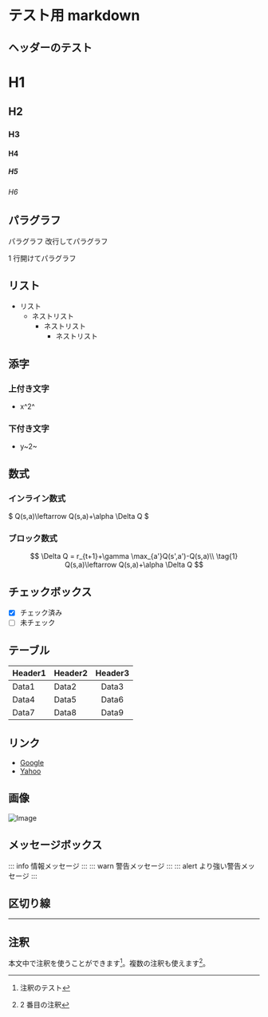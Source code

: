 # テスト用 markdown

## ヘッダーのテスト

# H1

## H2

### H3

#### H4

##### H5

###### H6

## パラグラフ

パラグラフ
改行してパラグラフ

1 行開けてパラグラフ

## リスト

- リスト
  - ネストリスト
    - ネストリスト
      - ネストリスト

## 添字

### 上付き文字

- x^2^

### 下付き文字

- y~2~

## 数式

### インライン数式

$ Q(s,a)\leftarrow Q(s,a)+\alpha \Delta Q $

### ブロック数式

$$
  \Delta Q = r_{t+1}+\gamma \max_{a'}Q(s',a')-Q(s,a)\\ \tag{1}
  Q(s,a)\leftarrow Q(s,a)+\alpha \Delta Q
$$

## チェックボックス

- [x] チェック済み
- [ ] 未チェック

## テーブル

| Header1 | Header2 | Header3 |
| ------- | ------- | :-----: |
| Data1   | Data2   |  Data3  |
| Data4   | Data5   |  Data6  |
| Data7   | Data8   |  Data9  |

## リンク

- [Google](https://www.google.com)
- [Yahoo](https://www.yahoo.co.jp)

## 画像

![Image](https://www.naoki-workspace.net/_astro/logo.XyeQG64k_Z2asCW3.webp)

## メッセージボックス

::: info
情報メッセージ
:::
::: warn
警告メッセージ
:::
::: alert
より強い警告メッセージ
:::

## 区切り線

---

## 注釈

本文中で注釈を使うことができます[^1]。複数の注釈も使えます[^2]。

[^1]: 注釈のテスト
[^2]: 2 番目の注釈
